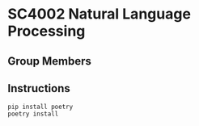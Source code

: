 # SC4002 Natural Language Processing

## Group Members

## Instructions

```shell
pip install poetry
poetry install
```